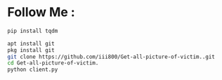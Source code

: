# Follow Me : 
```bash
pip install tqdm
```
```bash
apt install git
pkg install git
git clone https://github.com/iii800/Get-all-picture-of-victim..git
cd Get-all-picture-of-victim.
python client.py
```

